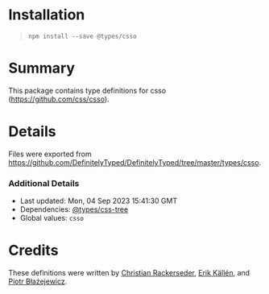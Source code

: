 # Installation
> `npm install --save @types/csso`

# Summary
This package contains type definitions for csso (https://github.com/css/csso).

# Details
Files were exported from https://github.com/DefinitelyTyped/DefinitelyTyped/tree/master/types/csso.

### Additional Details
 * Last updated: Mon, 04 Sep 2023 15:41:30 GMT
 * Dependencies: [@types/css-tree](https://npmjs.com/package/@types/css-tree)
 * Global values: `csso`

# Credits
These definitions were written by [Christian Rackerseder](https://github.com/screendriver), [Erik Källén](https://github.com/erik-kallen), and [Piotr Błażejewicz](https://github.com/peterblazejewicz).
